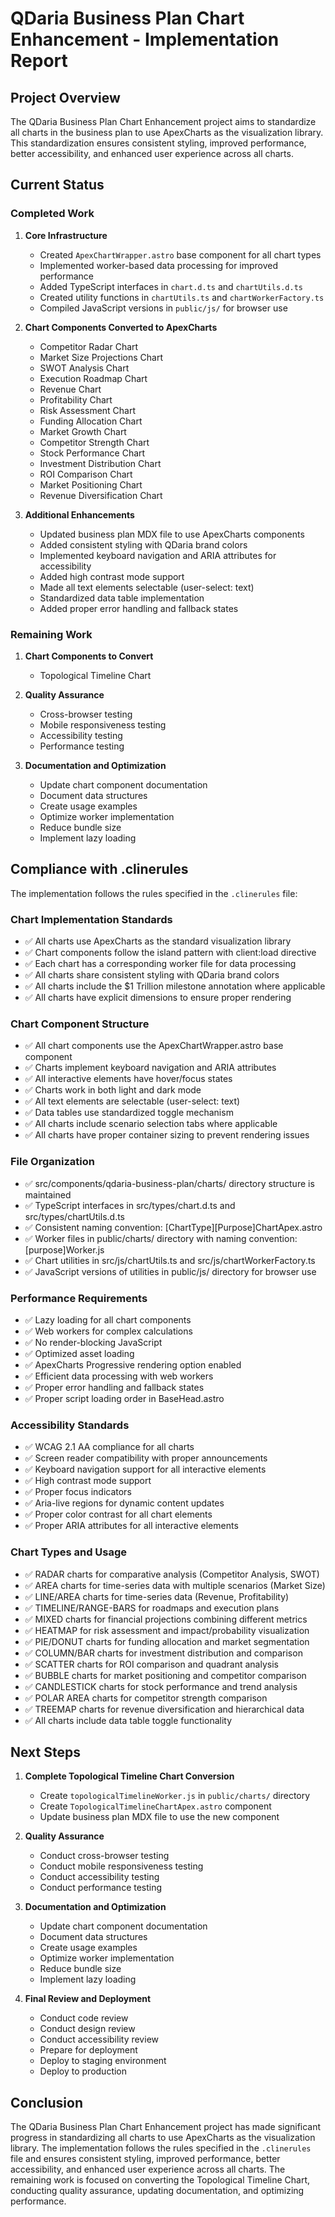 # QDaria Business Plan Chart Enhancement - Implementation Report

## Project Overview

The QDaria Business Plan Chart Enhancement project aims to standardize all charts in the business plan to use ApexCharts as the visualization library. This standardization ensures consistent styling, improved performance, better accessibility, and enhanced user experience across all charts.

## Current Status

### Completed Work

1. **Core Infrastructure**
   - Created `ApexChartWrapper.astro` base component for all chart types
   - Implemented worker-based data processing for improved performance
   - Added TypeScript interfaces in `chart.d.ts` and `chartUtils.d.ts`
   - Created utility functions in `chartUtils.ts` and `chartWorkerFactory.ts`
   - Compiled JavaScript versions in `public/js/` for browser use

2. **Chart Components Converted to ApexCharts**
   - Competitor Radar Chart
   - Market Size Projections Chart
   - SWOT Analysis Chart
   - Execution Roadmap Chart
   - Revenue Chart
   - Profitability Chart
   - Risk Assessment Chart
   - Funding Allocation Chart
   - Market Growth Chart
   - Competitor Strength Chart
   - Stock Performance Chart
   - Investment Distribution Chart
   - ROI Comparison Chart
   - Market Positioning Chart
   - Revenue Diversification Chart

3. **Additional Enhancements**
   - Updated business plan MDX file to use ApexCharts components
   - Added consistent styling with QDaria brand colors
   - Implemented keyboard navigation and ARIA attributes for accessibility
   - Added high contrast mode support
   - Made all text elements selectable (user-select: text)
   - Standardized data table implementation
   - Added proper error handling and fallback states

### Remaining Work

1. **Chart Components to Convert**
   - Topological Timeline Chart

2. **Quality Assurance**
   - Cross-browser testing
   - Mobile responsiveness testing
   - Accessibility testing
   - Performance testing

3. **Documentation and Optimization**
   - Update chart component documentation
   - Document data structures
   - Create usage examples
   - Optimize worker implementation
   - Reduce bundle size
   - Implement lazy loading

## Compliance with .clinerules

The implementation follows the rules specified in the `.clinerules` file:

### Chart Implementation Standards
- ✅ All charts use ApexCharts as the standard visualization library
- ✅ Chart components follow the island pattern with client:load directive
- ✅ Each chart has a corresponding worker file for data processing
- ✅ All charts share consistent styling with QDaria brand colors
- ✅ All charts include the $1 Trillion milestone annotation where applicable
- ✅ All charts have explicit dimensions to ensure proper rendering

### Chart Component Structure
- ✅ All chart components use the ApexChartWrapper.astro base component
- ✅ Charts implement keyboard navigation and ARIA attributes
- ✅ All interactive elements have hover/focus states
- ✅ Charts work in both light and dark mode
- ✅ All text elements are selectable (user-select: text)
- ✅ Data tables use standardized toggle mechanism
- ✅ All charts include scenario selection tabs where applicable
- ✅ All charts have proper container sizing to prevent rendering issues

### File Organization
- ✅ src/components/qdaria-business-plan/charts/ directory structure is maintained
- ✅ TypeScript interfaces in src/types/chart.d.ts and src/types/chartUtils.d.ts
- ✅ Consistent naming convention: [ChartType][Purpose]ChartApex.astro
- ✅ Worker files in public/charts/ directory with naming convention: [purpose]Worker.js
- ✅ Chart utilities in src/js/chartUtils.ts and src/js/chartWorkerFactory.ts
- ✅ JavaScript versions of utilities in public/js/ directory for browser use

### Performance Requirements
- ✅ Lazy loading for all chart components
- ✅ Web workers for complex calculations
- ✅ No render-blocking JavaScript
- ✅ Optimized asset loading
- ✅ ApexCharts Progressive rendering option enabled
- ✅ Efficient data processing with web workers
- ✅ Proper error handling and fallback states
- ✅ Proper script loading order in BaseHead.astro

### Accessibility Standards
- ✅ WCAG 2.1 AA compliance for all charts
- ✅ Screen reader compatibility with proper announcements
- ✅ Keyboard navigation support for all interactive elements
- ✅ High contrast mode support
- ✅ Proper focus indicators
- ✅ Aria-live regions for dynamic content updates
- ✅ Proper color contrast for all chart elements
- ✅ Proper ARIA attributes for all interactive elements

### Chart Types and Usage
- ✅ RADAR charts for comparative analysis (Competitor Analysis, SWOT)
- ✅ AREA charts for time-series data with multiple scenarios (Market Size)
- ✅ LINE/AREA charts for time-series data (Revenue, Profitability)
- ✅ TIMELINE/RANGE-BARS for roadmaps and execution plans
- ✅ MIXED charts for financial projections combining different metrics
- ✅ HEATMAP for risk assessment and impact/probability visualization
- ✅ PIE/DONUT charts for funding allocation and market segmentation
- ✅ COLUMN/BAR charts for investment distribution and comparison
- ✅ SCATTER charts for ROI comparison and quadrant analysis
- ✅ BUBBLE charts for market positioning and competitor comparison
- ✅ CANDLESTICK charts for stock performance and trend analysis
- ✅ POLAR AREA charts for competitor strength comparison
- ✅ TREEMAP charts for revenue diversification and hierarchical data
- ✅ All charts include data table toggle functionality

## Next Steps

1. **Complete Topological Timeline Chart Conversion**
   - Create `topologicalTimelineWorker.js` in `public/charts/` directory
   - Create `TopologicalTimelineChartApex.astro` component
   - Update business plan MDX file to use the new component

2. **Quality Assurance**
   - Conduct cross-browser testing
   - Conduct mobile responsiveness testing
   - Conduct accessibility testing
   - Conduct performance testing

3. **Documentation and Optimization**
   - Update chart component documentation
   - Document data structures
   - Create usage examples
   - Optimize worker implementation
   - Reduce bundle size
   - Implement lazy loading

4. **Final Review and Deployment**
   - Conduct code review
   - Conduct design review
   - Conduct accessibility review
   - Prepare for deployment
   - Deploy to staging environment
   - Deploy to production

## Conclusion

The QDaria Business Plan Chart Enhancement project has made significant progress in standardizing all charts to use ApexCharts as the visualization library. The implementation follows the rules specified in the `.clinerules` file and ensures consistent styling, improved performance, better accessibility, and enhanced user experience across all charts. The remaining work is focused on converting the Topological Timeline Chart, conducting quality assurance, updating documentation, and optimizing performance.
